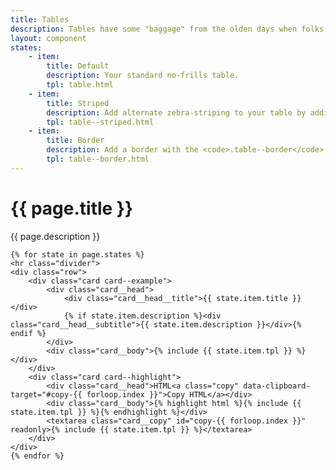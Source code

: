 ```yaml
---
title: Tables
description: Tables have some "baggage" from the olden days when folks used them for layout.  You know where they really shine?  When it's time to show tabular data.
layout: component
states:
    - item:
        title: Default
        description: Your standard no-frills table.
        tpl: table.html
    - item:
        title: Striped
        description: Add alternate zebra-striping to your table by adding the <code>.table--striped</code> class to the table tag.
        tpl: table--striped.html
    - item:
        title: Border
        description: Add a border with the <code>.table--border</code> class to frame your table.
        tpl: table--border.html
---
```

<div class="container content">
    <h1>{{ page.title }}</h1>
    <p class="well">{{ page.description }}</p>

    {% for state in page.states %}
    <hr class="divider">
    <div class="row">
        <div class="card card--example">
            <div class="card__head">
                <div class="card__head__title">{{ state.item.title }}</div>
                {% if state.item.description %}<div class="card__head__subtitle">{{ state.item.description }}</div>{% endif %}
            </div>
            <div class="card__body">{% include {{ state.item.tpl }} %}</div>
        </div>
        <div class="card card--highlight">
            <div class="card__head">HTML<a class="copy" data-clipboard-target="#copy-{{ forloop.index }}">Copy HTML</a></div>
            <div class="card__body">{% highlight html %}{% include {{ state.item.tpl }} %}{% endhighlight %}</div>
            <textarea class="card__copy" id="copy-{{ forloop.index }}" readonly>{% include {{ state.item.tpl }} %}</textarea>
        </div>
    </div>
    {% endfor %}
</div>